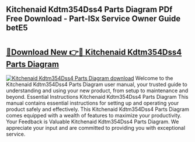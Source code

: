 ## Kitchenaid Kdtm354Dss4 Parts Diagram PDf Free Download - Part-ISx Service Owner Guide betE5

# <h2><a href="http://dflpmpz.blite.top/?on=Kitchenaid+Kdtm354Dss4+Parts+Diagram">🔗Download New 👉🔴 Kitchenaid Kdtm354Dss4 Parts Diagram</a></h2>

[![Kitchenaid Kdtm354Dss4 Parts Diagram download](https://i.imgur.com/lujVjoI.png)](http://dflpmpz.blite.top/?on=Kitchenaid+Kdtm354Dss4+Parts+Diagram)
Welcome to the Kitchenaid Kdtm354Dss4 Parts Diagram user manual, your trusted guide to understanding and using your new product, from setup to maintenance and beyond. Essential Instructions Kitchenaid Kdtm354Dss4 Parts Diagram This manual contains essential instructions for setting up and operating your product safely and effectively. This Kitchenaid Kdtm354Dss4 Parts Diagram comes equipped with a wealth of features to maximize your productivity. Your Feedback is Valuable Kitchenaid Kdtm354Dss4 Parts Diagram. We appreciate your input and are committed to providing you with exceptional service.
